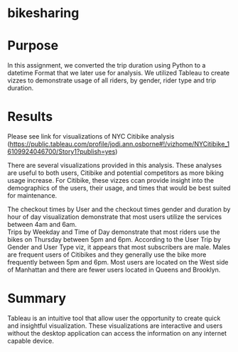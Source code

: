 # bikesharing
# Purpose
In this assignment, we converted the trip duration using Python to a datetime Format that we later use for analysis. We utilized Tableau to create vizzes to demonstrate usage of all riders, by gender, rider type and trip duration.

# Results 
Please see link for visualizations of NYC Citibike analysis
(https://public.tableau.com/profile/jodi.ann.osborne#!/vizhome/NYCitibike_16109924046700/Story1?publish=yes)

There are several visualizations provided in this analysis. These analyses are useful to both users, Citibike and potential competitors as more biking usage increase. For Citibike, these vizzes ccan provide insight into the demographics of the users, their usage, and times that would be best suited for maintenance.

The checkout times by User and the checkout times gender and duration by hour of day visualization demonstrate that most users utilize the services between 4am and 6am.  
Trips by Weekday and Time of Day demonstrate that most riders use the bikes on Thursday between 5pm and 6pm. 
According to the User Trip by Gender and User Type viz, it appears that most subscribers are male. 
Males are frequent users of Citibikes and they generally use the bike more frequently between 5pm and 6pm.
Most users are located on the West side of Manhattan and there are fewer users located in Queens and Brooklyn. 

# Summary 
Tableau is an intuitive tool that allow user the opportunity to create quick and insightful visualization. These visualizations are interactive and users without the desktop application can access the information on any internet capable device.
